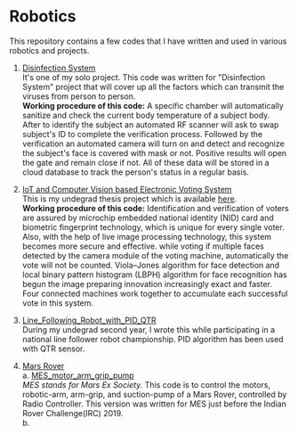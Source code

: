 # Robotics
This repository contains a few codes that I have written and used in various robotics and projects.

  1. <a href="https://github.com/aurko-nsu/Robotics/tree/master/Disinfection%20System">Disinfection System</a><br>
    It's one of my solo project. This code was written for "Disinfection System" project that will cover up all the factors which can transmit the viruses from person to person.
    <br><strong>Working procedure of this code:</strong> A specific chamber will automatically sanitize and check the current body temperature of a subject body. 
    After to identify the subject an automated RF scanner will ask to swap subject's ID to complete the verification process. 
    Followed by the verification an automated camera will turn on and detect and recognize the subject's face is covered with mask or not. 
    Positive results will open the gate and remain close if not. 
    All of these data will be stored in a cloud database to track the person's status in a regular basis.
    
   
    
 2. <a href="https://github.com/aurko-nsu/Robotics/tree/master/IoT%20and%20Computer%20Vision%20based%20Electronic%20Voting%20System">IoT and Computer Vision based Electronic           Voting System</a><br>
    This is my undegrad thesis project which is available <a href="https://link.springer.com/chapter/10.1007/978-981-15-4409-5_56">here</a>.
    <br><strong>Working procedure of this code:</strong> Identification and verification of voters are assured by microchip embedded national identity (NID) card and biometric         fingerprint 
    technology, which is unique for every single voter. Also, with the help of live image processing technology, this system becomes more secure and effective. while voting if         multiple faces detected by the camera module of the voting machine, automatically the vote will not be counted. Viola–Jones algorithm for face detection and local binary           pattern histogram (LBPH) algorithm for face recognition has begun the image preparing innovation increasingly exact and faster. Four connected machines work together to           accumulate each successful vote in this system.
    
    
 3. <a href="https://github.com/aurko-nsu/Robotics/tree/master/Line_Following_Robot_with_PID_QTR">Line_Following_Robot_with_PID_QTR</a><br>
    During my undegrad second year, I wrote this while participating in a national line follower robot championship. PID algorithm has been used with QTR sensor.

 4. <a href="https://github.com/aurko-nsu/Robotics/tree/master/Mars%20Rover">Mars Rover</a><br>
    a. <a href="https://github.com/aurko-nsu/Robotics/tree/master/Mars%20Rover/MES_motor_arm_grip_pump">MES_motor_arm_grip_pump</a><br>
        <i>MES stands for Mars Ex Society.</i> This code is to control the motors, robotic-arm, arm-grip, and suction-pump of a Mars Rover, controlled by Radio Controller. This            version was written for MES just before the Indian Rover Challenge(IRC) 2019.
        <br>
    b. <a href=""></a><br>
    
